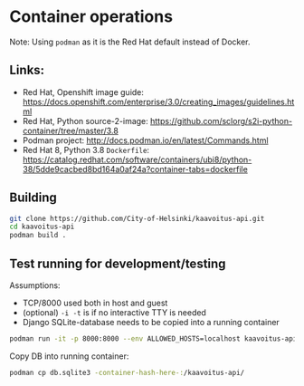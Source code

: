 # Container operations
Note: Using `podman` as it is the Red Hat default instead of Docker.

## Links:
* Red Hat, Openshift image guide: https://docs.openshift.com/enterprise/3.0/creating_images/guidelines.html
* Red Hat, Python source-2-image: https://github.com/sclorg/s2i-python-container/tree/master/3.8
* Podman project: http://docs.podman.io/en/latest/Commands.html
* Red Hat 8, Python 3.8 `Dockerfile`: https://catalog.redhat.com/software/containers/ubi8/python-38/5dde9cacbed8bd164a0af24a?container-tabs=dockerfile

## Building
```bash
git clone https://github.com/City-of-Helsinki/kaavoitus-api.git
cd kaavoitus-api
podman build .
```

## Test running for development/testing
Assumptions:
* TCP/8000 used both in host and guest
* (optional) `-i -t` is if no interactive TTY is needed
* Django SQLite-database needs to be copied into a running container
```bash
podman run -it -p 8000:8000 --env ALLOWED_HOSTS=localhost kaavoitus-api
```

Copy DB into running container:
```bash
podman cp db.sqlite3 -container-hash-here-:/kaavoitus-api/
```
